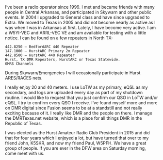 I’ve been a radio operator since 1999. I met and became friends with many people in Central Arkansas, and participated in Skywarn and other public events. In 2004 I upgraded to General class and have since upgraded to Extra. We moved to Texas in 2005 and did not become nearly as active as I was when I was in Arkansas at first. Lately, I have become very active. I am a W5YI-VEC and ARRL-VEC VE and am available for testing with a little notice. I can be found on a few repeaters in North TX:

    442.8250 – BedfordARC 440 Repeater
    147.1000 – HurstARC Primary 2m Repeater
    442.8500 – HurstARC 440 Repeater
    Hurst, TX DMR Repeaters, HurstARC or Texas Statewide.
    GMRS Channels

During Skywarn/Emergencies I will occasionally participate in Hurst ARES/RACES nets.

I really enjoy 20 and 40 meters. I use LoTW as my primary, eQSL as my secondary, and logs are uploaded every day as part of my shutdown routine. I would like to request that you just confirm our QSO in LoTW and/or eQSL. I try to confirm every QSO I receive. I’ve found myself more and more on DMR digital since Fusion seems to be at a standstill and not really exciting because of it. I really like DMR and the people on there. I manage the DMRTexas.net website, which is a place for all things DMR in the Republic of Texas.

I was elected as the Hurst Amateur Radio Club President in 2015 and did that for four years which I enjoyed a lot, but have turned that over to my friend John, K5SKR, and now my friend Paul, W5PFH. We have a great group of people. If you are ever in the DFW area on Saturday morning, come meet with us.
